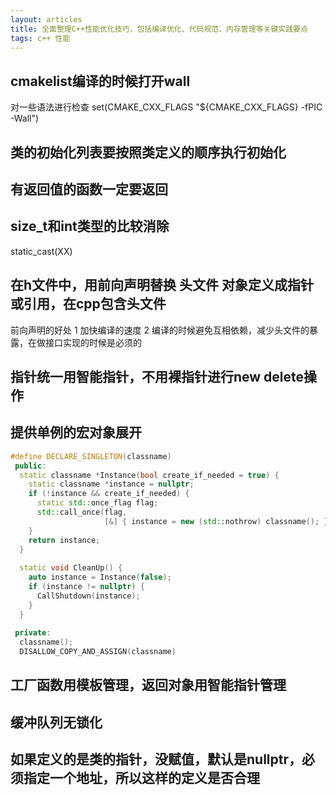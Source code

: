 ```yaml
---
layout: articles
title: 全面整理C++性能优化技巧，包括编译优化、代码规范、内存管理等关键实践要点
tags: c++ 性能
---
```


## cmakelist编译的时候打开wall

对一些语法进行检查 set(CMAKE_CXX_FLAGS "${CMAKE_CXX_FLAGS} -fPIC -Wall")


## 类的初始化列表要按照类定义的顺序执行初始化

## 有返回值的函数一定要返回

## size_t和int类型的比较消除

static_cast<int>(XX)


## 在h文件中，用前向声明替换 头文件 对象定义成指针或引用，在cpp包含头文件

前向声明的好处 1 加快编译的速度 2 编译的时候避免互相依赖，减少头文件的暴露，在做接口实现的时候是必须的


##  指针统一用智能指针，不用裸指针进行new delete操作


## 提供单例的宏对象展开


```cpp
#define DECLARE_SINGLETON(classname)                                      \
 public:                                                                  \
  static classname *Instance(bool create_if_needed = true) {              \
    static classname *instance = nullptr;                                 \
    if (!instance && create_if_needed) {                                  \
      static std::once_flag flag;                                         \
      std::call_once(flag,                                                \
                     [&] { instance = new (std::nothrow) classname(); }); \
    }                                                                     \
    return instance;                                                      \
  }                                                                       \
                                                                          \
  static void CleanUp() {                                                 \
    auto instance = Instance(false);                                      \
    if (instance != nullptr) {                                            \
      CallShutdown(instance);                                             \
    }                                                                     \
  }                                                                       \
                                                                          \
 private:                                                                 \
  classname();                                                            \
  DISALLOW_COPY_AND_ASSIGN(classname)
```

## 工厂函数用模板管理，返回对象用智能指针管理


## 缓冲队列无锁化


## 如果定义的是类的指针，没赋值，默认是nullptr，必须指定一个地址，所以这样的定义是否合理
